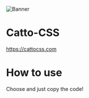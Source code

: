 ![Banner](./Banner.avif)
# Catto-CSS
https://cattocss.com

# How to use
Choose and just copy the code!
